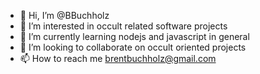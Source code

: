 - 👋 Hi, I’m @BBuchholz
- 👀 I’m interested in occult related software projects
- 🌱 I’m currently learning nodejs and javascript in general
- 💞️ I’m looking to collaborate on occult oriented projects
- 📫 How to reach me brentbuchholz@gmail.com

<!---
BBuchholz/BBuchholz is a ✨ special ✨ repository because its `README.md` (this file) appears on your GitHub profile.
You can click the Preview link to take a look at your changes.
--->
